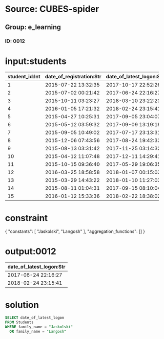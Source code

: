 # Source: CUBES-spider
## Group: e_learning
### ID: 0012

# input:students

| student_id:Int | date_of_registration:Str | date_of_latest_logon:Str | login_name:Str | password:Str | personal_name:Str | middle_name:Str | family_name:Str |
|---|---|---|---|---|---|---|---|
| 1 | 2015-07-22 13:32:35 | 2017-10-17 22:52:26 | annamae.hoppe | db8765bb6f | Wilson | Aubrey | Ward |
| 2 | 2015-07-02 00:21:42 | 2017-06-24 22:16:27 | wmiller | 35faf8182a | Karson | Luella | Jaskolski |
| 3 | 2015-10-11 03:23:27 | 2018-03-10 23:22:23 | ahartmann | 8e064ec4e6 | Mariela | Brandt | Legros |
| 4 | 2016-01-05 17:21:32 | 2018-02-24 23:15:41 | ylockman | a18d639a12 | Krystel | Casimir | Langosh |
| 5 | 2015-04-27 10:25:31 | 2017-09-05 23:04:07 | mohamed50 | aedd08a3b9 | Autumn | Lawson | Schumm |
| 6 | 2015-05-12 03:59:32 | 2017-09-09 13:19:18 | bmarquardt | 3e72450865 | Bernie | Asa | Zieme |
| 7 | 2015-09-05 10:49:02 | 2017-07-17 23:13:31 | darrin56 | 35cd4a47a3 | Jewel | Marianne | Hodkiewicz |
| 8 | 2015-12-06 07:43:56 | 2017-08-24 19:42:33 | eichmann.lera | 623af75b4a | Marshall | Linnea | Johns |
| 9 | 2015-08-13 03:31:42 | 2017-11-25 03:14:32 | sdaugherty | 7c90dbbfde | Prince | Kailey | Ziemann |
| 10 | 2015-04-12 11:07:48 | 2017-12-11 14:29:41 | myron.bergnaum | 5bc0d35e75 | Alicia | Vicente | Carroll |
| 11 | 2015-10-15 09:36:40 | 2017-05-29 19:06:35 | gia.jacobson | 2e05a1e6a3 | Clotilde | Kolby | Windler |
| 12 | 2016-03-25 18:58:58 | 2018-01-07 00:15:03 | kiarra28 | aa33f3b875 | Claudia | Karley | Mitchell |
| 13 | 2015-03-29 14:43:22 | 2018-01-10 11:27:03 | francisca48 | 1c760b9d5d | Else | Camilla | Hartmann |
| 14 | 2015-08-11 01:04:31 | 2017-09-15 08:10:04 | ruthie.rolfson | 9031f3a72e | Cary | Ursula | O'Reilly |
| 15 | 2016-01-12 15:33:36 | 2018-02-22 18:38:02 | jgulgowski | 0f37421f02 | Eliza | Shanel | Leannon |

# constraint

{
  "constants": [
    "Jaskolski",
    "Langosh"
  ],
  "aggregation_functions": []
}

# output:0012

| date_of_latest_logon:Str |
|---|
| 2017-06-24 22:16:27 |
| 2018-02-24 23:15:41 |

# solution

```sql
SELECT date_of_latest_logon
FROM Students
WHERE family_name = "Jaskolski"
  OR family_name = "Langosh"
```

